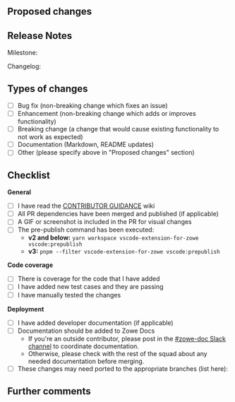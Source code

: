 ## Proposed changes

<!-- Describe the big picture of your changes here to communicate to the maintainers why we should accept this pull request. If it fixes a bug or resolves a feature request, be sure to link to that issue. -->

## Release Notes

<!-- Include the Milestone Number and a small description of your change that will be added to the changelog. -->
<!-- If there is a linked issue, it should have the same milestone as this PR. -->

Milestone:

Changelog:

## Types of changes

<!-- What types of changes does your code introduce to Zowe Explorer? Put an `x` in all boxes that apply. -->

- [ ] Bug fix (non-breaking change which fixes an issue)
- [ ] Enhancement (non-breaking change which adds or improves functionality)
- [ ] Breaking change (a change that would cause existing functionality to not work as expected)
- [ ] Documentation (Markdown, README updates)
- [ ] Other (please specify above in "Proposed changes" section)

## Checklist

<!-- Put an `x` in all boxes that apply. You can also fill these out after creating the PR. If you're unsure about any of them, don't hesitate to ask. We're here to help! This checklist will be used as reference for both the contributor and the reviewer. -->

**General**

- [ ] I have read the [CONTRIBUTOR GUIDANCE](https://github.com/zowe/zowe-explorer-vscode/wiki/Best-Practices:-Contributor-Guidance) wiki
- [ ] All PR dependencies have been merged and published (if applicable)
- [ ] A GIF or screenshot is included in the PR for visual changes
- [ ] The pre-publish command has been executed:
  - **v2 and below:** `yarn workspace vscode-extension-for-zowe vscode:prepublish`
  - **v3:** `pnpm --filter vscode-extension-for-zowe vscode:prepublish`

**Code coverage**

- [ ] There is coverage for the code that I have added
- [ ] I have added new test cases and they are passing
- [ ] I have manually tested the changes

**Deployment**

- [ ] I have added developer documentation (if applicable)
- [ ] Documentation should be added to Zowe Docs
  - If you're an outside contributor, please post in the [#zowe-doc Slack channel](https://openmainframeproject.slack.com/archives/CC961JYMQ) to coordinate documentation.
  - Otherwise, please check with the rest of the squad about any needed documentation before merging.
- [ ] These changes may need ported to the appropriate branches (list here):

## Further comments

<!-- If this is a relatively large or complex change, kick off the discussion by explaining why you chose the solution you did, what alternatives you considered, etc... -->
